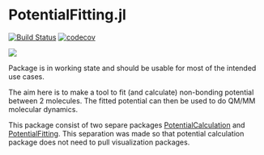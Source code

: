 # PotentialFitting.jl

[![Build Status](https://travis-ci.org/tjjarvinen/PotentialFitting.jl.svg?branch=master)](https://travis-ci.org/tjjarvinen/PotentialFitting.jl) [![codecov](https://codecov.io/gh/tjjarvinen/PotentialFitting.jl/branch/master/graph/badge.svg)](https://codecov.io/gh/tjjarvinen/PotentialFitting.jl)

[![](https://img.shields.io/badge/docs-dev-blue.svg)](https://tjjarvinen.github.io/PotentialFitting.jl/dev/)

Package is in working state and should be usable for most of the intended use
cases.

The aim here is to make a tool to fit (and calculate) non-bonding potential between 2 molecules.
The fitted potential can then be used to do QM/MM molecular dynamics.

This package consist of two separe packages [PotentialCalculation](https://github.com/tjjarvinen/PotentialCalculation.jl) and [PotentialFitting](https://github.com/tjjarvinen/PotentialFitting.jl).
This separation was made so that potential calculation package does not need to
pull visualization packages.
